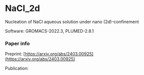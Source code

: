 # NaCl_2d
Nucleation of NaCl aqueous solution under nano (2d)-confinement 

Software: GROMACS-2022.3, PLUMED-2.8.1

### Paper info
Preprint: [https://arxiv.org/abs/2403.00925](https://arxiv.org/abs/2403.00925)

Publication: []()

